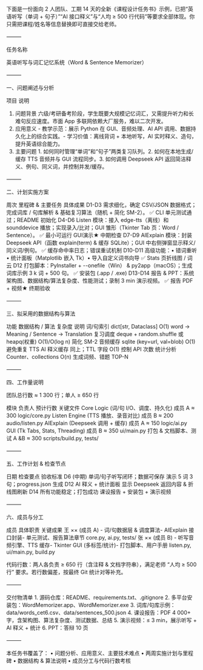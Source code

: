 下面是一份面向 2 人团队、工期 14 天的全新《课程设计任务书》示例，已把“英语听写（单词 + 句子）”“AI 接口释义”与“人均 ≥ 500 行代码”等要求全部体现。你只需把课程/姓名等信息替换即可直接交给老师。

⸻

任务名称

英语听写与词汇记忆系统（Word & Sentence Memorizer）

⸻

一、问题阐述与分析

项目	说明
1. 问题背景	六级/考研备考阶段，学生既要大规模记忆词汇，又需提升听力和长难句反应速度。市面 App 多联网依赖大厂服务，难以二次开发。
2. 应用意义	- 教学示范：展示 Python 在 GUI、音频处理、AI API 调用、数据持久化上的综合实践。- 学习价值：离线背词 + 本地听写，AI 实时释义、造句，提升英语综合能力。
3. 主要问题	1. 如何同时管理“单词”和“句子”两类复习队列。2. 如何在本地生成/缓存 TTS 音频并与 GUI 流程同步。3. 如何调用 Deepseek API 返回简洁释义、例句、同义词，并控制并发/缓存。


⸻

二、计划实施方案

周次	里程碑 & 主要任务	具体成果
D1-D3	需求细化，确定 CSV/JSON 数据格式；完成词库 / 句库解析 & 基础复习算法（随机 + 简化 SM-2）。	✅ CLI 单元测试通过；README 初始化
D4-D6	Listen 模块：接入 edge-tts（离线）和 sounddevice 播放；实现录入/比对；GUI 雏形（Tkinter Tab 页：Word / Sentence）。	✅ 最小可运行 GUI演示★ 中期检查
D7-D9	AIExplain 模块：封装 Deepseek API（函数 explain(term) & 缓存 SQLite）；GUI 中右侧弹窗显示释义/同义词/例句。	✅ 缓存命中率日志；错误重试机制
D10-D11	高级功能：• 错词重听• 统计面板（Matplotlib 嵌入 Tk）• 导入自定义词书向导	✅ Stats 页折线图 / 词云
D12	打包脚本：PyInstaller + --onefile（Win） & py2app（macOS）；生成 词库示例 3 k 词 + 500 句。	✅ 安装包 (.app / .exe)
D13-D14	报告 & PPT：系统架构图、数据结构/算法复杂度、性能测试；录制 3 min 演示视频。	✅ 报告 PDF + 视频★ 终期验收


⸻

三、拟采用的数据结构与算法

功能	数据结构 / 算法	复杂度	说明
词/句索引	dict[str, Dataclass]	O(1)	word → Meaning / Sentence → Translation
复习调度	deque + random.shuffle 或 heapq(权重)	O(1)/O(log n)	简化 SM-2
音频缓存	sqlite (key=url, val=blob)	O(1)	避免重复 TTS
AI 释义缓存	同上；TTL 字段	O(1)	控制 API 次数
统计分析	Counter、collections	O(n)	生成词频、错题 TOP-N


⸻

四、工作量说明

团队总行数 ≈ 1 300 行；单人 ≥ 650 行

模块	负责人	预计行数	关键文件
Core Logic (词/句 I/O、调度、持久化)	成员 A	≈ 300	logic/core.py
Listen Engine (TTS 播放、录音对比)	成员 B	≈ 200	audio/listen.py
AIExplain (Deepseek 调用 + 缓存)	成员 A	≈ 150	logic/ai.py
GUI (Tk Tabs, Stats, Threading)	成员 B	≈ 350	ui/main.py
打包 & 文档脚本、测试	A &B	≈ 300	scripts/build.py, tests/


⸻

五、工作计划 & 检查节点

日期	检查要点	验收标准
D6 (中期)	单词/句子听写闭环；数据可保存	演示 5 词 3 句；progress.json 生成
D12	AI 释义 + 统计面板	显示 Deepseek 返回内容 & 折线图刷新
D14	所有功能稳定；打包成功	课设报告 + 安装包 + 演示视频


⸻

六、成员与分工

成员	具体职责	关键成果
王 ×× (成员 A)	- 词/句数据层 & 调度算法- AIExplain 接口封装- 单元测试、报告算法章节	core.py, ai.py, tests/
张 ×× (成员 B)	- 听写音频引擎、TTS 缓存- Tkinter GUI (多标签/统计)- 打包脚本、用户手册	listen.py, ui/main.py, build.py

代码行数：两人各负责 ≥ 650 行（含注释 & 文档字符串），满足老师 “人均 ≥ 500 行” 要求。若行数偏差，按最终 Git 统计对等补充。

⸻

交付物清单
	1.	源码仓库：README、requirements.txt、.gitignore
	2.	多平台安装包：WordMemorizer.app、WordMemorizer.exe
	3.	词库/句库示例：data/words_cet6.csv、data/sentences_500.json
	4.	课设报告：PDF 4 000+ 字，含架构图、算法复杂度、测试数据、总结
	5.	演示视频：≤ 3 min，展示听写 + AI 释义 + 统计
	6.	PPT：答辩 10 页

⸻

本任务书覆盖了：
	•	问题分析、应用意义、主要技术难点
	•	两周实施计划与里程碑
	•	数据结构 & 算法说明
	•	成员分工与代码行数考核

